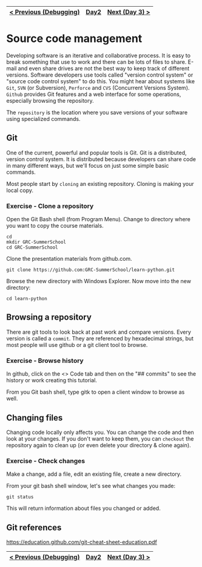 |[< Previous (Debugging)](Debugging.md) | [Day2](../README.md)| [Next (Day 3) >](../README.md) |
|----|----|----|
# Source code management

Developing software is an iterative and collaborative process. It is easy to break something that use to work and there can be lots of files to share. E-mail and even share drives are not the best way to keep track of different versions. Software developers use tools called "version control system" or "source code control system" to do this. You might hear about systems like ```Git```, ```SVN``` (or Subversion), ```Perforce``` and ```CVS``` (Concurrent Versions System). ```Github``` provides Git features and a web interface for some operations, especially browsing the repository.

The ```repository``` is the location where you save versions of your software using specialized commands. 

## Git
One of the current, powerful and popular tools is Git. Git is a distributed, version control system. It is distributed because developers can share code in many different ways, but we'll focus on just some simple basic commands.

Most people start by ```cloning``` an existing repository. Cloning is making your local copy.

### Exercise - Clone a repository

Open the Git Bash shell (from Program Menu).
Change to directory where you want to copy the course materials.
```
cd
mkdir GRC-SummerSchool
cd GRC-SummerSchool
```

Clone the presentation materials from github.com.
```
git clone https://github.com:GRC-SummerSchool/learn-python.git
```

Browse the new directory with Windows Explorer.
Now move into the new directory:
```
cd learn-python
```

## Browsing a repository

There are git tools to look back at past work and compare versions. Every version is called a ```commit```. They are referenced by hexadecimal strings, but most people will use github or a git client tool to browse. 


### Exercise - Browse history
In github, click on the <> Code tab and then on the "## commits" to see the history or work creating this tutorial.

From you Git bash shell, type gitk to open a client window to browse as well.

## Changing files

Changing code locally only affects you. You can change the code and then look at your changes. If you don't want to keep them, you can ```checkout``` the repository again to clean up (or even delete your directory & clone again).

### Exercise - Check changes
Make a change, add a file, edit an existing file, create a new directory.

From your git bash shell window, let's see what changes you made:
```
git status
```

This will return information about files you changed or added.

## Git references
https://education.github.com/git-cheat-sheet-education.pdf


|[< Previous (Debugging)](Debugging.md) | [Day2](../README.md)| [Next (Day 3) >](../README.md) |
|----|----|----|
